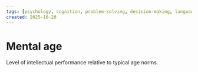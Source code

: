 ```yaml
---
tags: [psychology, cognition, problem-solving, decision-making, language, intelligence, testing, heuristics, bias]
created: 2025-10-20
---
```

# Mental age

Level of intellectual performance relative to typical age norms.
